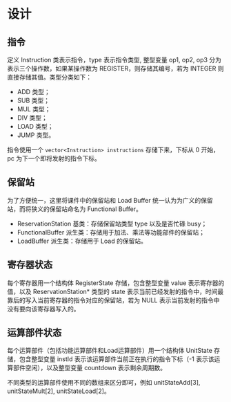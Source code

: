 # 设计

## 指令

定义 Instruction 类表示指令，type 表示指令类型, 整型变量 op1, op2, op3 分为表示三个操作数，如果某操作数为 REGISTER，则存储其编号，若为 INTEGER 则直接存储其值。类型分类如下：

* ADD 类型；
* SUB 类型；
* MUL 类型；
* DIV 类型；
* LOAD 类型；
* JUMP 类型。

指令使用一个 ``vector<Instruction> instructions`` 存储下来，下标从 0 开始，pc 为下一个即将发射的指令下标。

## 保留站

为了方便统一，这里将课件中的保留站和 Load Buffer 统一认为为广义的保留站，而将狭义的保留站命名为 Functional Buffer。

* ReservationStation 基类：存储保留站类型 type 以及是否忙碌 busy；
* FunctionalBuffer 派生类：存储用于加法、乘法等功能部件的保留站；
* LoadBuffer 派生类：存储用于 Load 的保留站。

## 寄存器状态

每个寄存器用一个结构体 RegisterState 存储，包含整型变量 value 表示寄存器的值，以及 ReservationStation\* 类型的 state 表示当前已经发射的指令中，时间最靠后的写入当前寄存器的指令对应的保留站，若为 NULL 表示当前发射的指令中没有要向该寄存器写入的。

## 运算部件状态

每个运算部件（包括功能运算部件和Load运算部件）用一个结构体 UnitState 存储，包含整型变量 instId 表示该运算部件当前正在执行的指令下标（-1 表示该运算部件空闲），以及整型变量 countdown 表示剩余周期数。

不同类型的运算部件使用不同的数组来区分即可，例如 unitStateAdd[3], unitStateMult[2], unitStateLoad[2]。


